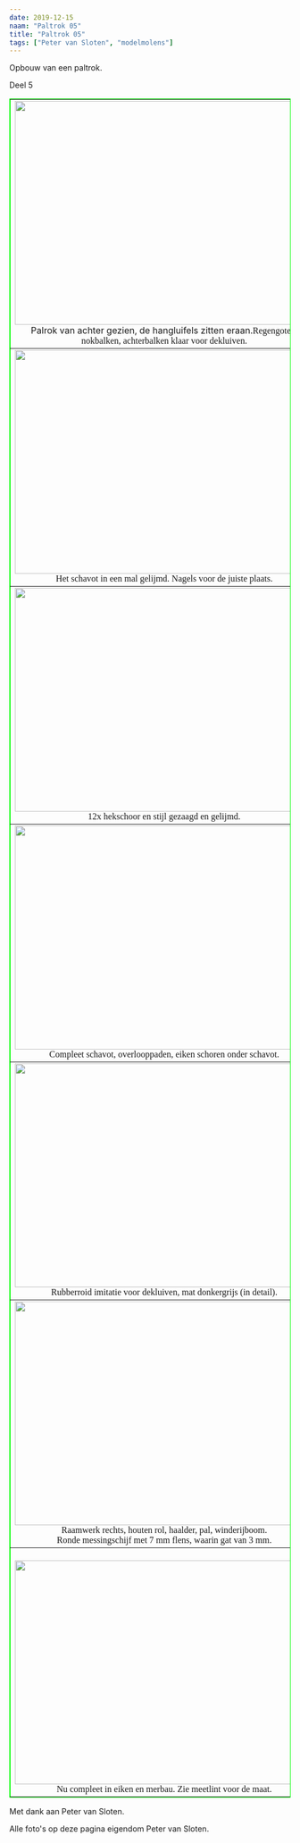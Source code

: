 ```yaml
---
date: 2019-12-15
naam: "Paltrok 05"
title: "Paltrok 05"
tags: ["Peter van Sloten", "modelmolens"]
---
```


Opbouw van een paltrok.

Deel 5

<table border="1" style="border-collapse: collapse" width="100%" bordercolor="#00FF00">
	<tr>
		<td width="535" align="center" valign="top">
		<img src="/images/modelmolens/peter%20van%20sloten/paltrok/Opbouw%20paltrok%2028-10-2010-1-.jpg" width="535" height="401"><br>
		Palrok van achter gezien, de hangluifels zitten eraan.<span style="font-family: Times New Roman">Regengoten, 
		nokbalken, achterbalken klaar voor dekluiven.</span></td>
		<td align="center" valign="top">
		<img src="/images/modelmolens/peter%20van%20sloten/paltrok/Opbouw%20paltrok%2028-10-2010-2-.jpg" width="535" height="401"><br>
		<span style="font-size: 12.0pt; font-family: 'Times New Roman',serif">
		Eiken binnensluiting en ondersluiting aan de borst vast.</span></td>
	</tr>
	<tr>
		<td width="535" align="center" valign="top">
		<img src="/images/modelmolens/peter%20van%20sloten/paltrok/Opbouw%20paltrok%2028-10-2010-3-.jpg" width="535" height="401"><br>
		<span style="font-size: 12.0pt; font-family: 'Times New Roman',serif">
		Het schavot in een mal gelijmd. Nagels voor de juiste plaats.</span></td>
		<td align="center" valign="top">
		<img src="/images/modelmolens/peter%20van%20sloten/paltrok/Opbouw%20paltrok%2028-10-2010-4-.jpg" width="535" height="401"><br>
		<span style="font-size: 12.0pt; font-family: 'Times New Roman',serif">
		Mal voor eiken stellinghek en schoor.</span></td>
	</tr>
	<tr>
		<td width="535" align="center" valign="top">
		<img src="/images/modelmolens/peter%20van%20sloten/paltrok/Opbouw%20paltrok%2028-10-2010-5-.jpg" width="535" height="401"><br>
		<span style="font-size: 12.0pt; font-family: 'Times New Roman',serif">
		12x hekschoor en stijl gezaagd en gelijmd.</span></td>
		<td align="center" valign="top">
		<img src="/images/modelmolens/peter%20van%20sloten/paltrok/Opbouw%20paltrok%2028-10-2010-6-.jpg" width="535" height="401"><br>
		<span style="font-size: 12.0pt; font-family: 'Times New Roman',serif">
		Grenen schavot op eiken liggers. Hek komt erop.</span></td>
	</tr>
	<tr>
		<td width="535" align="center" valign="top">
		<img src="/images/modelmolens/peter%20van%20sloten/paltrok/Opbouw%20paltrok%2028-10-2010-7-.jpg" width="535" height="401"><br>
		<span style="font-size: 12.0pt; font-family: 'Times New Roman',serif">
		Compleet schavot, overlooppaden, eiken schoren onder schavot.</span></td>
		<td align="center" valign="top">
		<img src="/images/modelmolens/peter%20van%20sloten/paltrok/Opbouw%20paltrok%2028-10-2010-8-.jpg" width="535" height="401"><br>
		<span style="font-size: 12.0pt; font-family: 'Times New Roman',serif">
		Alles glanzend katjesgrijs geschilderd met rode duivejagers.</span></td>
	</tr>
	<tr>
		<td width="535" align="center" valign="top">
		<img src="/images/modelmolens/peter%20van%20sloten/paltrok/Opbouw%20paltrok%2028-10-2010-9-.jpg" width="535" height="401"><br>
		<span style="font-size: 12.0pt; font-family: 'Times New Roman',serif">
		Rubberroid imitatie voor dekluiven, mat donkergrijs (in detail).</span></td>
		<td align="center" valign="top">
		<img src="/images/modelmolens/peter%20van%20sloten/paltrok/Opbouw%20paltrok%2028-10-2010-10-.jpg" width="535" height="401"><br>
		<span style="font-size: 12.0pt; font-family: 'Times New Roman',serif">
		Mal winderij-tandwiel, groot 26 mm. Steek berekend, 15 tanden.</span></td>
	</tr>
	<tr>
		<td width="535" align="center" valign="top">
		<img src="/images/modelmolens/peter%20van%20sloten/paltrok/Opbouw%20paltrok%2028-10-2010-11-.jpg" width="535" height="401"><br>
		<span style="font-size: 12.0pt; font-family: 'Times New Roman',serif">
		Raamwerk rechts, houten rol, haalder, pal, winderijboom.</span><span style="font-size: 12.0pt; font-family: 'Times New Roman',serif"><span lang="nl">
		<br>
		</span>Ronde messingschijf met 7 mm flens, waarin gat van 3 mm.</span></td>
		<td align="center" valign="top">
		<img src="/images/modelmolens/peter%20van%20sloten/paltrok/Opbouw%20paltrok%2028-10-2010-13-.jpg" width="535" height="401"><br>
		<span style="font-size: 12.0pt; font-family: 'Times New Roman',serif">
		Tanden gevijld op steek, naaf in rol, met pen geborgd. </span></td>
	</tr>
	<tr>
		<td width="535" align="center" valign="top"><br>
		<img src="/images/modelmolens/peter%20van%20sloten/paltrok/Opbouw%20paltrok%2028-10-2010-12-.jpg" width="535" height="401"><br>
		<span style="font-size: 12.0pt; font-family: 'Times New Roman',serif">Nu 
		compleet in eiken en merbau. Zie meetlint voor de maat.</span></td>
		<td align="center" valign="top"> </td>
	</tr>
</table>

Met dank aan Peter van Sloten.

Alle foto's op deze pagina eigendom Peter van Sloten.